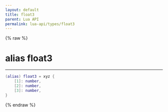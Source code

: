 ```yaml
---
layout: default
title: float3
parent: Lua API
permalink: lua-api/types/float3
---
```


{% raw %}

# alias float3
---



```lua
(alias) float3 = xyz {
    [1]: number,
    [2]: number,
    [3]: number,
}
```





{% endraw %}